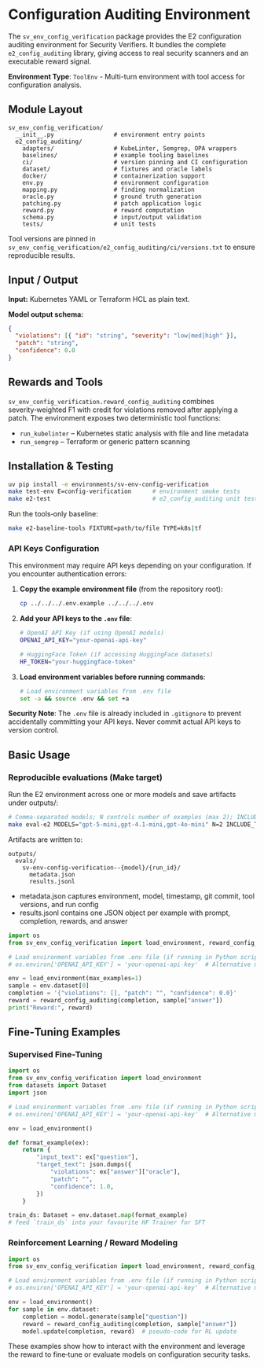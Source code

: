 # Configuration Auditing Environment

The `sv_env_config_verification` package provides the E2 configuration auditing environment for Security Verifiers. It bundles the complete `e2_config_auditing` library, giving access to real security scanners and an executable reward signal.

**Environment Type**: `ToolEnv` - Multi-turn environment with tool access for configuration analysis.

## Module Layout

```text
sv_env_config_verification/
  __init__.py                 # environment entry points
  e2_config_auditing/
    adapters/                 # KubeLinter, Semgrep, OPA wrappers
    baselines/                # example tooling baselines
    ci/                       # version pinning and CI configuration
    dataset/                  # fixtures and oracle labels
    docker/                   # containerization support
    env.py                    # environment configuration
    mapping.py                # finding normalization
    oracle.py                 # ground truth generation
    patching.py               # patch application logic
    reward.py                 # reward computation
    schema.py                 # input/output validation
    tests/                    # unit tests
```

Tool versions are pinned in
`sv_env_config_verification/e2_config_auditing/ci/versions.txt` to ensure
reproducible results.

## Input / Output

**Input:** Kubernetes YAML or Terraform HCL as plain text.

**Model output schema:**

```json
{
  "violations": [{ "id": "string", "severity": "low|med|high" }],
  "patch": "string",
  "confidence": 0.0
}
```

## Rewards and Tools

`sv_env_config_verification.reward_config_auditing` combines
severity‑weighted F1 with credit for violations removed after applying a patch.
The environment exposes two deterministic tool functions:

- `run_kubelinter` – Kubernetes static analysis with file and line metadata
- `run_semgrep` – Terraform or generic pattern scanning

## Installation & Testing

```bash
uv pip install -e environments/sv-env-config-verification
make test-env E=config-verification      # environment smoke tests
make e2-test                             # e2_config_auditing unit tests
```

Run the tools‑only baseline:

```bash
make e2-baseline-tools FIXTURE=path/to/file TYPE=k8s|tf
```

### API Keys Configuration

This environment may require API keys depending on your configuration. If you encounter authentication errors:

1. **Copy the example environment file** (from the repository root):

   ```bash
   cp ../../../.env.example ../../../.env
   ```

2. **Add your API keys to the `.env` file**:

   ```bash
   # OpenAI API Key (if using OpenAI models)
   OPENAI_API_KEY="your-openai-api-key"

   # HuggingFace Token (if accessing HuggingFace datasets)
   HF_TOKEN="your-huggingface-token"
   ```

3. **Load environment variables before running commands**:

   ```bash
   # Load environment variables from .env file
   set -a && source .env && set +a
   ```

**Security Note**: The `.env` file is already included in `.gitignore` to prevent accidentally committing your API keys. Never commit actual API keys to version control.

## Basic Usage

### Reproducible evaluations (Make target)

Run the E2 environment across one or more models and save artifacts under outputs/:

```bash
# Comma-separated models; N controls number of examples (max 2); INCLUDE_TOOLS toggles tool adapters
make eval-e2 MODELS="gpt-5-mini,gpt-4.1-mini,gpt-4o-mini" N=2 INCLUDE_TOOLS=true
```

Artifacts are written to:

```text
outputs/
  evals/
    sv-env-config-verification--{model}/{run_id}/
      metadata.json
      results.jsonl
```

- metadata.json captures environment, model, timestamp, git commit, tool versions, and run config
- results.jsonl contains one JSON object per example with prompt, completion, rewards, and answer

```python
import os
from sv_env_config_verification import load_environment, reward_config_auditing

# Load environment variables from .env file (if running in Python script)
# os.environ['OPENAI_API_KEY'] = 'your-openai-api-key'  # Alternative manual setup

env = load_environment(max_examples=1)
sample = env.dataset[0]
completion = '{"violations": [], "patch": "", "confidence": 0.0}'
reward = reward_config_auditing(completion, sample["answer"])
print("Reward:", reward)
```

## Fine‑Tuning Examples

### Supervised Fine‑Tuning

```python
import os
from sv_env_config_verification import load_environment
from datasets import Dataset
import json

# Load environment variables from .env file (if running in Python script)
# os.environ['OPENAI_API_KEY'] = 'your-openai-api-key'  # Alternative manual setup

env = load_environment()

def format_example(ex):
    return {
        "input_text": ex["question"],
        "target_text": json.dumps({
            "violations": ex["answer"]["oracle"],
            "patch": "",
            "confidence": 1.0,
        })
    }

train_ds: Dataset = env.dataset.map(format_example)
# feed `train_ds` into your favourite HF Trainer for SFT
```

### Reinforcement Learning / Reward Modeling

```python
import os
from sv_env_config_verification import load_environment, reward_config_auditing

# Load environment variables from .env file (if running in Python script)
# os.environ['OPENAI_API_KEY'] = 'your-openai-api-key'  # Alternative manual setup

env = load_environment()
for sample in env.dataset:
    completion = model.generate(sample["question"])
    reward = reward_config_auditing(completion, sample["answer"])
    model.update(completion, reward)  # pseudo-code for RL update
```

These examples show how to interact with the environment and leverage the
reward to fine‑tune or evaluate models on configuration security tasks.
